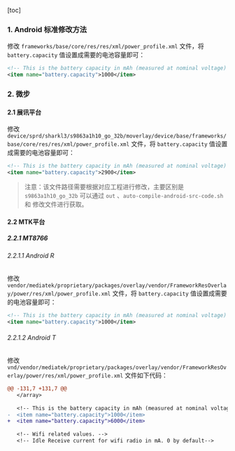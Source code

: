 [toc]

### 1. Android 标准修改方法

修改 `frameworks/base/core/res/res/xml/power_profile.xml` 文件，将 `battery.capacity` 值设置成需要的电池容量即可：

```xml
<!-- This is the battery capacity in mAh (measured at nominal voltage) -->
<item name="battery.capacity">1000</item>
```

### 2. 微步

#### 2.1  展讯平台

修改 `device/sprd/sharkl3/s9863a1h10_go_32b/moverlay/device/base/frameworks/base/core/res/res/xml/power_profile.xml` 文件，将 `battery.capacity` 值设置成需要的电池容量即可：

```xml
<!-- This is the battery capacity in mAh (measured at nominal voltage) -->
<item name="battery.capacity">2900</item>
```

> 注意：该文件路径需要根据对应工程进行修改，主要区别是 `s9863a1h10_go_32b` 可以通过 `out` 、`auto-compile-android-src-code.sh` 和 修改文件进行获取。

#### 2.2 MTK平台

##### 2.2.1 MT8766

###### 2.2.1.1 Android R

修改 `vendor/mediatek/proprietary/packages/overlay/vendor/FrameworkResOverlay/power/res/xml/power_profile.xml` 文件，将 `battery.capacity` 值设置成需要的电池容量即可：

```xml
<!-- This is the battery capacity in mAh (measured at nominal voltage) -->
<item name="battery.capacity">1000</item>
```

###### 2.2.1.2 Android T

修改 `vnd/vendor/mediatek/proprietary/packages/overlay/vendor/FrameworkResOverlay/power/res/xml/power_profile.xml` 文件如下代码：

```diff
@@ -131,7 +131,7 @@
   </array>
 
   <!-- This is the battery capacity in mAh (measured at nominal voltage) -->
-  <item name="battery.capacity">1000</item>
+  <item name="battery.capacity">6000</item>
 
   <!-- Wifi related values. -->
   <!-- Idle Receive current for wifi radio in mA. 0 by default-->
```

